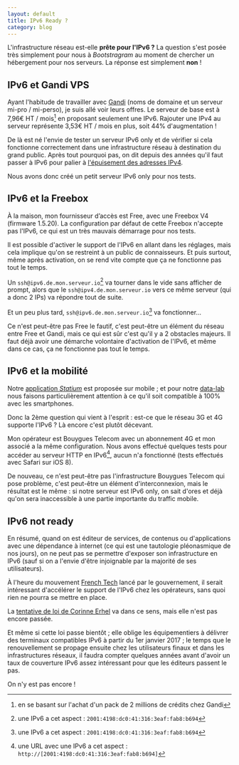 ```yaml
---
layout: default
title: IPv6 Ready ?
category: blog
---
```


L'infrastructure réseau est-elle **prête pour l'IPv6 ?** La question s'est posée
très simplement pour nous à _Bootstragram_ au moment de chercher un hébergement
pour nos serveurs. La réponse est simplement **non** !

## IPv6 et Gandi VPS

Ayant l'habitude de travailler avec [Gandi](http://www.gandi.net/) (noms de
domaine et un serveur mi-pro / mi-perso), je suis allé voir leurs offres. Le
serveur de base est à 7,96€ HT / mois[^1] en proposant seulement une IPv6.
Rajouter une IPv4 au serveur représente 3,53€ HT / mois en plus, soit 44%
d'augmentation&nbsp;!

De là est né l'envie de tester un serveur IPv6 only et de vérifier si cela
fonctionne correctement dans une infrastructure réseau à destination du grand
public. Après tout pourquoi pas, on dit depuis des années qu'il faut passer à
IPv6 pour palier à
[l'épuisement des adresses IPv4](https://fr.wikipedia.org/wiki/%C3%89puisement_des_adresses_IPv4).

Nous avons donc créé un petit serveur IPv6 only pour nos tests.

## IPv6 et la Freebox

À la maison, mon fournisseur d’accès est Free, avec une Freebox V4 (firmware
1.5.20). La configuration par défaut de cette Freebox n'accepte pas l'IPv6, ce
qui est un très mauvais démarrage pour nos tests.

Il est possible d'activer le support de l'IPv6 en allant dans les réglages, mais
cela implique qu'on se restreint à un public de connaisseurs. Et puis surtout,
même après activation, on se rend vite compte que ça ne fonctionne pas tout le
temps.

Un `ssh@ipv6.de.mon.serveur.io`[^2] va tourner dans le vide sans afficher de
prompt, alors que le `ssh@ipv4.de.mon.serveur.io` vers ce même serveur (qui a
donc 2 IPs) va répondre tout de suite.

Et un peu plus tard, `ssh@ipv6.de.mon.serveur.io`[^2] va fonctionner…

Ce n'est peut-être pas Free le fautif, c'est peut-être un élément du réseau
entre Free et Gandi, mais ce qui est sûr c'est qu'il y a 2 obstacles majeurs. Il
faut déjà avoir une démarche volontaire d'activation de l'IPv6, et même dans ce
cas, ça ne fonctionne pas tout le temps.

## IPv6 et la mobilité

Notre [application _Statium_][statium-app] est proposée sur mobile ; et pour
notre [data-lab](http://blog.statium.io/) nous faisons particulièrement
attention à ce qu'il soit compatible à 100% avec les smartphones.

Donc la 2ème question qui vient à l'esprit : est-ce que le réseau 3G et 4G
supporte l'IPv6 ? Là encore c'est plutôt décevant.

Mon opérateur est Bouygues Telecom avec un abonnement 4G et mon associé a la
même configuration. Nous avons effectué quelques tests pour accéder au serveur
HTTP en IPv6[^3], aucun n'a fonctionné (tests effectués avec Safari sur iOS 8).

De nouveau, ce n'est peut-être pas l'infrastructure Bouygues Telecom qui pose
problème, c'est peut-être un élément d'interconnexion, mais le résultat est le
même : si notre serveur est IPv6 only, on sait d'ores et déjà qu'on sera
inaccessible à une partie importante du traffic mobile.

## IPv6 not ready

En résumé, quand on est éditeur de services, de contenus ou d'applications avec
une dépendance à internet (ce qui est une tautologie pléonasmique de nos jours),
on ne peut pas se permettre d'exposer son infrastructure en IPv6 (sauf si on a
l'envie d'être injoignable par la majorité de ses utilisateurs).

À l'heure du mouvement [French Tech](http://www.lafrenchtech.com/) lancé par le
gouvernement, il serait intéressant d'accélérer le support de l'IPv6 chez les
opérateurs, sans quoi rien ne pourra se mettre en place.

La
[tentative de loi de Corinne Erhel](http://www.nextinpact.com/news/92774-fibre-ipv6-open-data-vote-premieres-mesures-loi-macron.htm)
va dans ce sens, mais elle n'est pas encore passée.

Et même si cette loi passe bientôt ; elle oblige les équipementiers à délivrer
des terminaux compatibles IPv6 à partir du 1er janvier 2017 ; le temps que le
renouvellement se propage ensuite chez les utilisateurs finaux et dans les
infrastructures réseaux, il faudra compter quelques années avant d'avoir un taux
de couverture IPv6 assez intéressant pour que les éditeurs passent le pas.

On n'y est pas encore !

[^1]: en se basant sur l'achat d'un pack de 2 millions de crédits chez Gandi
[^2]: une IPv6 a cet aspect : `2001:4198:dc0:41:316:3eaf:fab8:b694`
[^3]: une URL avec une IPv6 a cet aspect :
  `http://[2001:4198:dc0:41:316:3eaf:fab8:b694]`

[statium-app]:
  https://itunes.apple.com/app/apple-store/id1021607999?pt=117714734&ct=blog&mt=8
